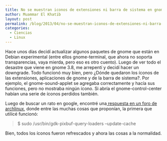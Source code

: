 ```yaml
---
title: No se muestran iconos de extensiones ni barra de sistema en gnome shell
author: Muammar El Khatib
layout: post
permalink: /blog/2013/04/no-se-muestran-iconos-de-extensiones-ni-barra-de-sistema-en-gnome-shell/
categories:
  - Ciencias
  - Linux
---
```

Hace unos días decidí actualizar algunos paquetes de gnome que están en Debian experimental (entre ellos gnome-terminal, que ahora no soporta transparencias, vaya mierda, pero eso es otro cuento). Luego de ver todo el desastre que viene en gnome 3.8, me arrepentí y decidí hacer un downgrade. Todo funcionó muy bien, pero ¿Dónde quedaron los íconos de las extensiones, aplicaciones de gnome y de la barra de sistema?. Por ejemplo, el gnome-sound-applet se agregaba correctamente y hacía sus funciones, pero no mostraba ningún ícono. Si abría el gnome-control-center habían una serie de íconos perdidos también.

Luego de buscar un rato en google, encontré una<a href="https://bbs.archlinux.org/viewtopic.php?pid=1054054" target="_blank"> respuesta en un foro de archlinux</a>, donde entre las muchas cosas que proponían, la primera que utilicé funcionó:

> $ sudo /usr/bin/gdk-pixbuf-query-loaders &#8211;update-cache

Bien, todos los íconos fueron refrescados y ahora las cosas a la normalidad.

&nbsp;
